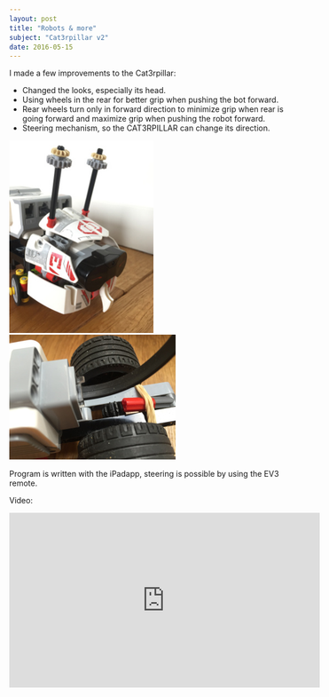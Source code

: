 ```yaml
---
layout: post
title: "Robots & more"
subject: "Cat3rpillar v2"
date: 2016-05-15
---
```


I made a few improvements to the Cat3rpillar:

- Changed the looks, especially its head.
- Using wheels in the rear for better grip when pushing the bot forward.
- Rear wheels turn only in forward direction to minimize grip when rear is going forward and maximize grip when pushing the robot forward.
- Steering mechanism, so the CAT3RPILLAR can change its direction.</li>

<img src="/images/cat3rpillarv2.png" width="260">
<img src="/images/cat3rpillarv2a.png" width="300">

Program is written with the iPadapp, steering is possible by using the EV3 remote.

Video:

<iframe width="560" height="315" src="https://www.youtube.com/embed/buZ8nYjLOIA" frameborder="0" allowfullscreen></iframe>
<br>
